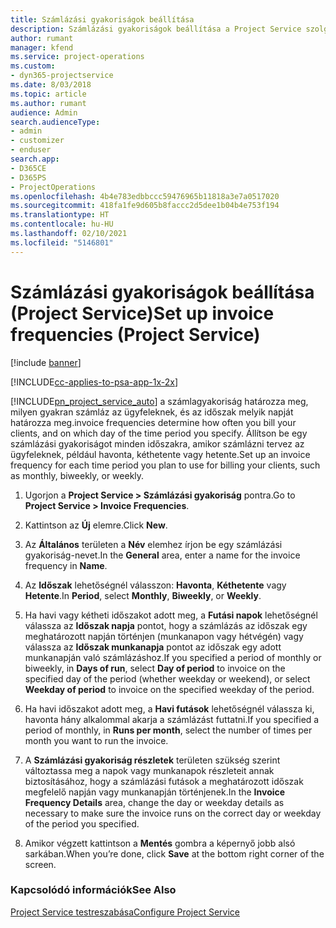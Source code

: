 ```yaml
---
title: Számlázási gyakoriságok beállítása
description: Számlázási gyakoriságok beállítása a Project Service szolgáltatásban
author: rumant
manager: kfend
ms.service: project-operations
ms.custom:
- dyn365-projectservice
ms.date: 8/03/2018
ms.topic: article
ms.author: rumant
audience: Admin
search.audienceType:
- admin
- customizer
- enduser
search.app:
- D365CE
- D365PS
- ProjectOperations
ms.openlocfilehash: 4b4e783edbbccc59476965b11818a3e7a0517020
ms.sourcegitcommit: 418fa1fe9d605b8faccc2d5dee1b04b4e753f194
ms.translationtype: HT
ms.contentlocale: hu-HU
ms.lasthandoff: 02/10/2021
ms.locfileid: "5146801"
---
```

# <a name="set-up-invoice-frequencies-project-service"></a><span data-ttu-id="b9551-103">Számlázási gyakoriságok beállítása (Project Service)</span><span class="sxs-lookup"><span data-stu-id="b9551-103">Set up invoice frequencies (Project Service)</span></span>

[!include [banner](../includes/psa-now-project-operations.md)]

[!INCLUDE[cc-applies-to-psa-app-1x-2x](../includes/cc-applies-to-psa-app-1x-2x.md)]

[!INCLUDE[pn_project_service_auto](../includes/pn-project-service-auto.md)] <span data-ttu-id="b9551-104">a számlagyakoriság határozza meg, milyen gyakran számláz az ügyfeleknek, és az időszak melyik napját határozza meg.</span><span class="sxs-lookup"><span data-stu-id="b9551-104">invoice frequencies determine how often you bill your clients, and on which day of the time period you specify.</span></span> <span data-ttu-id="b9551-105">Állítson be egy számlázási gyakoriságot minden időszakra, amikor számlázni tervez az ügyfeleknek, például havonta, kéthetente vagy hetente.</span><span class="sxs-lookup"><span data-stu-id="b9551-105">Set up an invoice frequency for each time period you plan to use for billing your clients, such as monthly, biweekly, or weekly.</span></span>  
  
1.  <span data-ttu-id="b9551-106">Ugorjon a **Project Service > Számlázási gyakoriság** pontra.</span><span class="sxs-lookup"><span data-stu-id="b9551-106">Go to **Project Service > Invoice Frequencies**.</span></span>  
  
2.  <span data-ttu-id="b9551-107">Kattintson az **Új** elemre.</span><span class="sxs-lookup"><span data-stu-id="b9551-107">Click **New**.</span></span>  
  
3.  <span data-ttu-id="b9551-108">Az **Általános** területen a **Név** elemhez írjon be egy számlázási gyakoriság-nevet.</span><span class="sxs-lookup"><span data-stu-id="b9551-108">In the **General** area, enter a name for the invoice frequency in **Name**.</span></span>  
  
4.  <span data-ttu-id="b9551-109">Az **Időszak** lehetőségnél válasszon: **Havonta**, **Kéthetente** vagy **Hetente**.</span><span class="sxs-lookup"><span data-stu-id="b9551-109">In **Period**, select **Monthly**, **Biweekly**, or **Weekly**.</span></span>  
  
5.  <span data-ttu-id="b9551-110">Ha havi vagy kétheti időszakot adott meg, a **Futási napok** lehetőségnél válassza az **Időszak napja** pontot, hogy a számlázás az időszak egy meghatározott napján történjen (munkanapon vagy hétvégén) vagy válassza az **Időszak munkanapja** pontot az időszak egy adott munkanapján való számlázáshoz.</span><span class="sxs-lookup"><span data-stu-id="b9551-110">If you specified a period of monthly or biweekly, in **Days of run**, select **Day of period** to invoice on the specified day of the period (whether weekday or weekend), or select **Weekday of period** to invoice on the specified weekday of the period.</span></span>  
  
6.  <span data-ttu-id="b9551-111">Ha havi időszakot adott meg, a **Havi futások** lehetőségnél válassza ki, havonta hány alkalommal akarja a számlázást futtatni.</span><span class="sxs-lookup"><span data-stu-id="b9551-111">If you specified a period of monthly, in **Runs per month**, select the number of times per month you want to run the invoice.</span></span>  
  
7.  <span data-ttu-id="b9551-112">A **Számlázási gyakoriság részletek** területen szükség szerint változtassa meg a napok vagy munkanapok részleteit annak biztosításához, hogy a számlázási futások a meghatározott időszak megfelelő napján vagy munkanapján történjenek.</span><span class="sxs-lookup"><span data-stu-id="b9551-112">In the **Invoice Frequency Details** area, change the day or weekday details as necessary to make sure the invoice runs on the correct day or weekday of the period you specified.</span></span>  
  
8.  <span data-ttu-id="b9551-113">Amikor végzett kattintson a **Mentés** gombra a képernyő jobb alsó sarkában.</span><span class="sxs-lookup"><span data-stu-id="b9551-113">When you’re done, click **Save** at the bottom right corner of the screen.</span></span>  
  
### <a name="see-also"></a><span data-ttu-id="b9551-114">Kapcsolódó információk</span><span class="sxs-lookup"><span data-stu-id="b9551-114">See Also</span></span>  
 [<span data-ttu-id="b9551-115">Project Service testreszabása</span><span class="sxs-lookup"><span data-stu-id="b9551-115">Configure Project Service</span></span>](../psa/configure.md)

